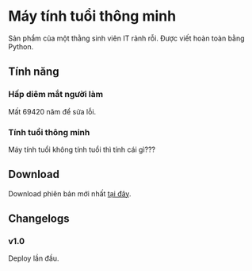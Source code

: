 ﻿# Máy tính tuổi thông minh
 Sản phẩm của một thằng sinh viên IT rảnh rỗi.
 Được viết hoàn toàn bằng Python.
 
 ## Tính năng
 ### Hấp diêm mắt người làm
 Mất 69420 năm để sửa lỗi.
 
 ### Tính tuổi thông minh
 Máy tính tuổi không tính tuổi thì tính cái gì???
 
 ## Download
 Download phiên bản mới nhất [tại đây](/https://github.com/tuk3kCS/SmartAgeCalculator/releases/latest).
 
 ## Changelogs
 ### v1.0
 Deploy lần đầu.

